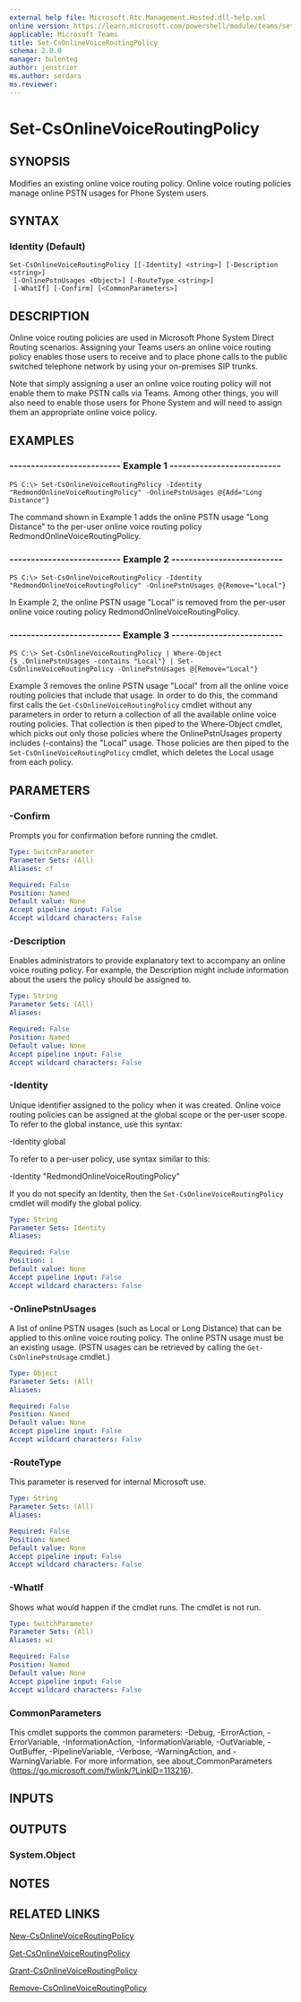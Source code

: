 ```yaml
---
external help file: Microsoft.Rtc.Management.Hosted.dll-help.xml
online version: https://learn.microsoft.com/powershell/module/teams/set-csonlinevoiceroutingpolicy
applicable: Microsoft Teams
title: Set-CsOnlineVoiceRoutingPolicy
schema: 2.0.0
manager: bulenteg
author: jenstrier
ms.author: serdars
ms.reviewer:
---
```


# Set-CsOnlineVoiceRoutingPolicy

## SYNOPSIS
Modifies an existing online voice routing policy. Online voice routing policies manage online PSTN usages for Phone System users.

## SYNTAX

### Identity (Default)
```
Set-CsOnlineVoiceRoutingPolicy [[-Identity] <string>] [-Description <string>]
 [-OnlinePstnUsages <Object>] [-RouteType <string>]
 [-WhatIf] [-Confirm] [<CommonParameters>]
```

## DESCRIPTION
Online voice routing policies are used in Microsoft Phone System Direct Routing scenarios. Assigning your Teams users an online voice routing policy enables those users to receive and to place phone calls to the public switched telephone network by using your on-premises SIP trunks.

Note that simply assigning a user an online voice routing policy will not enable them to make PSTN calls via Teams. Among other things, you will also need to enable those users for Phone System and will need to assign them an appropriate online voice policy.

## EXAMPLES

### -------------------------- Example 1 --------------------------
```
PS C:\> Set-CsOnlineVoiceRoutingPolicy -Identity "RedmondOnlineVoiceRoutingPolicy" -OnlinePstnUsages @{Add="Long Distance"}
```

The command shown in Example 1 adds the online PSTN usage "Long Distance" to the per-user online voice routing policy RedmondOnlineVoiceRoutingPolicy.

### -------------------------- Example 2 --------------------------
```
PS C:\> Set-CsOnlineVoiceRoutingPolicy -Identity "RedmondOnlineVoiceRoutingPolicy" -OnlinePstnUsages @{Remove="Local"}
```

In Example 2, the online PSTN usage "Local" is removed from the per-user online voice routing policy RedmondOnlineVoiceRoutingPolicy.

### -------------------------- Example 3 --------------------------
```
PS C:\> Set-CsOnlineVoiceRoutingPolicy | Where-Object {$_.OnlinePstnUsages -contains "Local"} | Set-CsOnlineVoiceRoutingPolicy -OnlinePstnUsages @{Remove="Local"}
```

Example 3 removes the online PSTN usage "Local" from all the online voice routing policies that include that usage. In order to do this, the command first calls the `Get-CsOnlineVoiceRoutingPolicy` cmdlet without any parameters in order to return a collection of all the available online voice routing policies. That collection is then piped to the Where-Object cmdlet, which picks out only those policies where the OnlinePstnUsages property includes (-contains) the "Local" usage. Those policies are then piped to the `Set-CsOnlineVoiceRoutingPolicy` cmdlet, which deletes the Local usage from each policy.

## PARAMETERS

### -Confirm
Prompts you for confirmation before running the cmdlet.

```yaml
Type: SwitchParameter
Parameter Sets: (All)
Aliases: cf

Required: False
Position: Named
Default value: None
Accept pipeline input: False
Accept wildcard characters: False
```

### -Description
Enables administrators to provide explanatory text to accompany an online voice routing policy. For example, the Description might include information about the users the policy should be assigned to.

```yaml
Type: String
Parameter Sets: (All)
Aliases:

Required: False
Position: Named
Default value: None
Accept pipeline input: False
Accept wildcard characters: False
```

### -Identity
Unique identifier assigned to the policy when it was created. Online voice routing policies can be assigned at the global scope or the per-user scope. To refer to the global instance, use this syntax:

-Identity global

To refer to a per-user policy, use syntax similar to this:

-Identity "RedmondOnlineVoiceRoutingPolicy"

If you do not specify an Identity, then the `Set-CsOnlineVoiceRoutingPolicy` cmdlet will modify the global policy.

```yaml
Type: String
Parameter Sets: Identity
Aliases:

Required: False
Position: 1
Default value: None
Accept pipeline input: False
Accept wildcard characters: False
```

### -OnlinePstnUsages
A list of online PSTN usages (such as Local or Long Distance) that can be applied to this online voice routing policy. The online PSTN usage must be an existing usage. (PSTN usages can be retrieved by calling the `Get-CsOnlinePstnUsage` cmdlet.)

```yaml
Type: Object
Parameter Sets: (All)
Aliases:

Required: False
Position: Named
Default value: None
Accept pipeline input: False
Accept wildcard characters: False
```

### -RouteType
This parameter is reserved for internal Microsoft use.

```yaml
Type: String
Parameter Sets: (All)
Aliases:

Required: False
Position: Named
Default value: None
Accept pipeline input: False
Accept wildcard characters: False
```

### -WhatIf
Shows what would happen if the cmdlet runs.
The cmdlet is not run.

```yaml
Type: SwitchParameter
Parameter Sets: (All)
Aliases: wi

Required: False
Position: Named
Default value: None
Accept pipeline input: False
Accept wildcard characters: False
```

### CommonParameters
This cmdlet supports the common parameters: -Debug, -ErrorAction, -ErrorVariable, -InformationAction, -InformationVariable, -OutVariable, -OutBuffer, -PipelineVariable, -Verbose, -WarningAction, and -WarningVariable.
For more information, see about_CommonParameters (https://go.microsoft.com/fwlink/?LinkID=113216).

## INPUTS

## OUTPUTS

### System.Object

## NOTES

## RELATED LINKS
[New-CsOnlineVoiceRoutingPolicy](new-csonlinevoiceroutingpolicy.md)

[Get-CsOnlineVoiceRoutingPolicy](get-csonlinevoiceroutingpolicy.md)

[Grant-CsOnlineVoiceRoutingPolicy](grant-csonlinevoiceroutingpolicy.md)

[Remove-CsOnlineVoiceRoutingPolicy](remove-csonlinevoiceroutingpolicy.md)
